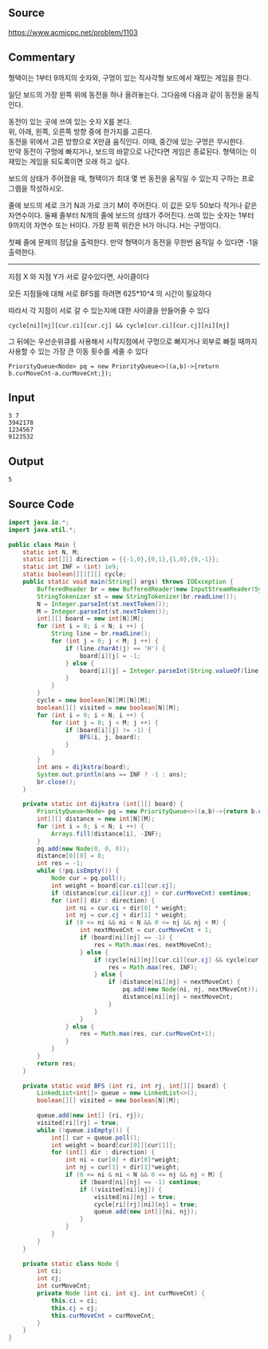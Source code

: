 ## Source
https://www.acmicpc.net/problem/1103  
  
## Commentary

형택이는 1부터 9까지의 숫자와, 구멍이 있는 직사각형 보드에서 재밌는 게임을 한다.  
  
일단 보드의 가장 왼쪽 위에 동전을 하나 올려놓는다. 그다음에 다음과 같이 동전을 움직인다.  
  
동전이 있는 곳에 쓰여 있는 숫자 X를 본다.  
위, 아래, 왼쪽, 오른쪽 방향 중에 한가지를 고른다.  
동전을 위에서 고른 방향으로 X만큼 움직인다. 이때, 중간에 있는 구멍은 무시한다.  
만약 동전이 구멍에 빠지거나, 보드의 바깥으로 나간다면 게임은 종료된다. 형택이는 이 재밌는 게임을 되도록이면 오래 하고 싶다.  
  
보드의 상태가 주어졌을 때, 형택이가 최대 몇 번 동전을 움직일 수 있는지 구하는 프로그램을 작성하시오.  
  
줄에 보드의 세로 크기 N과 가로 크기 M이 주어진다. 이 값은 모두 50보다 작거나 같은 자연수이다. 둘째 줄부터 N개의 줄에 보드의 상태가 주어진다. 쓰여 있는 숫자는 1부터 9까지의 자연수 또는 H이다. 가장 왼쪽 위칸은 H가 아니다. H는 구멍이다.  
  
첫째 줄에 문제의 정답을 출력한다. 만약 형택이가 동전을 무한번 움직일 수 있다면 -1을 출력한다.  
  
---  
  
지점 X 와 지점 Y가 서로 갈수있다면, 사이클이다  
  
모든 지점들에 대해 서로 BFS를 하려면 625*10^4 의 시간이 필요하다  

따라서 각 지점이 서로 갈 수 있는지에 대한 사이클을 만들어줄 수 있다

`cycle[ni][nj][cur.ci][cur.cj] && cycle[cur.ci][cur.cj][ni][nj]`

그 뒤에는 우선순위큐를 사용해서 시작지점에서 구멍으로 빠지거나 외부로 빠질 때까지 사용할 수  있는 가장 큰 이동 횟수를 세줄 수 있다

`PriorityQueue<Node> pq = new PriorityQueue<>((a,b)->{return b.curMoveCnt-a.curMoveCnt;});`



## Input

```
3 7  
3942178  
1234567  
9123532  
```

## Output

```
5
```

## Source Code

```java
import java.io.*;  
import java.util.*;  
  
public class Main {  
    static int N, M;  
    static int[][] direction = {{-1,0},{0,1},{1,0},{0,-1}};  
    static int INF = (int) 1e9;  
    static boolean[][][][] cycle;  
    public static void main(String[] args) throws IOException {  
        BufferedReader br = new BufferedReader(new InputStreamReader(System.in));  
        StringTokenizer st = new StringTokenizer(br.readLine());  
        N = Integer.parseInt(st.nextToken());  
        M = Integer.parseInt(st.nextToken());  
        int[][] board = new int[N][M];  
        for (int i = 0; i < N; i ++) {  
            String line = br.readLine();  
            for (int j = 0; j < M; j ++) {  
                if (line.charAt(j) == 'H') {  
                    board[i][j] = -1;  
                } else {  
                    board[i][j] = Integer.parseInt(String.valueOf(line.charAt(j)));  
                }  
            }  
        }  
        cycle = new boolean[N][M][N][M];  
        boolean[][] visited = new boolean[N][M];  
        for (int i = 0; i < N; i ++) {  
            for (int j = 0; j < M; j ++) {  
                if (board[i][j] != -1) {  
                    BFS(i, j, board);  
                }  
            }  
        }  
        int ans = dijkstra(board);  
        System.out.println(ans == INF ? -1 : ans);  
        br.close();  
    }  
  
    private static int dijkstra (int[][] board) {  
        PriorityQueue<Node> pq = new PriorityQueue<>((a,b)->{return b.curMoveCnt-a.curMoveCnt;});  
        int[][] distance = new int[N][M];  
        for (int i = 0; i < N; i ++) {  
            Arrays.fill(distance[i], -INF);  
        }  
        pq.add(new Node(0, 0, 0));  
        distance[0][0] = 0;  
        int res = -1;  
        while (!pq.isEmpty()) {  
            Node cur = pq.poll();  
            int weight = board[cur.ci][cur.cj];  
            if (distance[cur.ci][cur.cj] > cur.curMoveCnt) continue;  
            for (int[] dir : direction) {  
                int ni = cur.ci + dir[0] * weight;  
                int nj = cur.cj + dir[1] * weight;  
                if (0 <= ni && ni < N && 0 <= nj && nj < M) {  
                    int nextMoveCnt = cur.curMoveCnt + 1;  
                    if (board[ni][nj] == -1) {  
                        res = Math.max(res, nextMoveCnt);  
                    } else {  
                        if (cycle[ni][nj][cur.ci][cur.cj] && cycle[cur.ci][cur.cj][ni][nj]) {  
                            res = Math.max(res, INF);  
                        } else {  
                            if (distance[ni][nj] < nextMoveCnt) {  
                                pq.add(new Node(ni, nj, nextMoveCnt));  
                                distance[ni][nj] = nextMoveCnt;  
                            }  
                        }  
                    }  
                } else {  
                    res = Math.max(res, cur.curMoveCnt+1);  
                }  
            }  
        }  
        return res;  
    }  
  
    private static void BFS (int ri, int rj, int[][] board) {  
        LinkedList<int[]> queue = new LinkedList<>();  
        boolean[][] visited = new boolean[N][M];  
  
        queue.add(new int[] {ri, rj});  
        visited[ri][rj] = true;  
        while (!queue.isEmpty()) {  
            int[] cur = queue.poll();  
            int weight = board[cur[0]][cur[1]];  
            for (int[] dir : direction) {  
                int ni = cur[0] + dir[0]*weight;  
                int nj = cur[1] + dir[1]*weight;  
                if (0 <= ni & ni < N && 0 <= nj && nj < M) {  
                    if (board[ni][nj] == -1) continue;  
                    if (!visited[ni][nj]) {  
                        visited[ni][nj] = true;  
                        cycle[ri][rj][ni][nj] = true;  
                        queue.add(new int[]{ni, nj});  
                    }  
                }  
            }  
        }  
    }  
  
    private static class Node {  
        int ci;  
        int cj;  
        int curMoveCnt;  
        private Node (int ci, int cj, int curMoveCnt) {  
            this.ci = ci;  
            this.cj = cj;  
            this.curMoveCnt = curMoveCnt;  
        }  
    }  
}  
```
